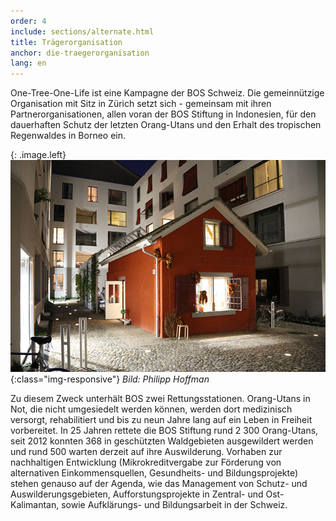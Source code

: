 ```yaml
---
order: 4
include: sections/alternate.html
title: Trägerorganisation
anchor: die-traegerorganisation
lang: en
---
```

One-Tree-One-Life ist eine Kampagne der BOS Schweiz. Die gemeinnützige Organisation mit Sitz in Zürich setzt sich - gemeinsam mit ihren Partnerorganisationen, allen voran der BOS Stiftung in Indonesien, für den dauerhaften Schutz der letzten Orang-Utans und den Erhalt des tropischen Regenwaldes in Borneo ein.

{: .image.left}
![BOS HQ Zürich](/assets/img/bos-hq.jpg){:class="img-responsive"}
_Bild: Philipp Hoffman_

Zu diesem Zweck unterhält BOS zwei Rettungsstationen. Orang-Utans in Not, die nicht umgesiedelt werden können, werden dort medizinisch versorgt, rehabilitiert und bis zu neun Jahre lang auf ein Leben in Freiheit vorbereitet. In 25 Jahren rettete die BOS Stiftung rund 2 300 Orang-Utans, seit 2012 konnten  368 in geschützten Waldgebieten ausgewildert werden und rund 500 warten derzeit auf ihre Auswilderung. Vorhaben zur nachhaltigen Entwicklung (Mikrokreditvergabe zur Förderung von alternativen Einkommensquellen, Gesundheits- und Bildungsprojekte) stehen genauso auf der Agenda, wie das Management von Schutz- und Auswilderungsgebieten, Aufforstungsprojekte in Zentral- und Ost-Kalimantan, sowie Aufklärungs- und Bildungsarbeit in der Schweiz.